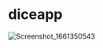 # diceapp

![Screenshot_1661350543](https://user-images.githubusercontent.com/92257857/186461015-5f94c06f-76f8-43be-b431-9b37729fbaf8.png)
